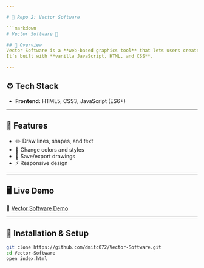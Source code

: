```yaml
---

# 📌 Repo 2: Vector Software

```markdown
# Vector Software 🎨

## 📌 Overview
Vector Software is a **web-based graphics tool** that lets users create and manipulate shapes, lines, and text directly in the browser.  
It’s built with **vanilla JavaScript, HTML, and CSS**.

---
```


## ⚙️ Tech Stack
- **Frontend:** HTML5, CSS3, JavaScript (ES6+)

---

## 🚀 Features
- ✏️ Draw lines, shapes, and text  
- 🎨 Change colors and styles  
- 💾 Save/export drawings  
- ⚡ Responsive design  

---

## 🖥️ Live Demo
🔗 [Vector Software Demo](https://dmitc072.github.io/Vector-Software/)  

---

## 📂 Installation & Setup
```bash
git clone https://github.com/dmitc072/Vector-Software.git
cd Vector-Software
open index.html
